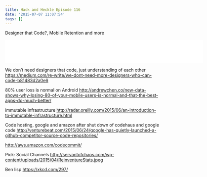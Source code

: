 ```yaml
---
title: Hack and Heckle Episode 116
date: '2015-07-07 11:07:54'
tags: []
---
```


Designer that Code?, Mobile Retention and more

<!--more-->
<iframe style="border: none" src="//html5-player.libsyn.com/embed/episode/id/3653776/height/75/width/640/theme/standard/direction/no/autoplay/no/autonext/no/thumbnail/no/preload/no/no_addthis/no/" height="75" width="640" scrolling="no"  allowfullscreen webkitallowfullscreen mozallowfullscreen oallowfullscreen msallowfullscreen></iframe>

We don’t need designers that code, just understanding of each other
https://medium.com/re-write/we-dont-need-more-designers-who-can-code-b81483d2a0e6

80% user loss is normal on Android
http://andrewchen.co/new-data-shows-why-losing-80-of-your-mobile-users-is-normal-and-that-the-best-apps-do-much-better/

immutable infrastructure
http://radar.oreilly.com/2015/06/an-introduction-to-immutable-infrastructure.html

Code hosting, google and amazon after shut down of codehaus and google code
http://venturebeat.com/2015/06/24/google-has-quietly-launched-a-github-competitor-source-code-repositories/

http://aws.amazon.com/codecommit/

Pick:
Social Channels
http://servantofchaos.com/wp-content/uploads/2015/04/ReinventureStats.jpeg

Ben
lisp
https://xkcd.com/297/

